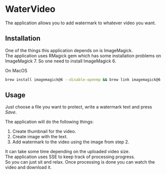 # WaterVideo

The application allows you to add watermark to whatever video you want.  

## Installation

One of the things this application depends on is ImageMagick.  
The application uses RMagick gem which has some installation problems on ImageMagick 7. So one need to install ImageMagick 6.  

On MacOS
```bash
brew install imagemagick@6 --disable-openmp && brew link imagemagick@6 --force
```

## Usage

Just choose a file you want to protect, write a watermark text and press *Save*.
  
The application will do the following things:
 1. Create thumbnail for the video.
 2. Create image with the text.
 3. Add watermark to the video using the image from step 2.
 
It can take some time depending on the uploaded video size.  
The application uses SSE to keep track of processing progress.  
So you can just sit and relax. Once processing is done you can watch the video and download it.
